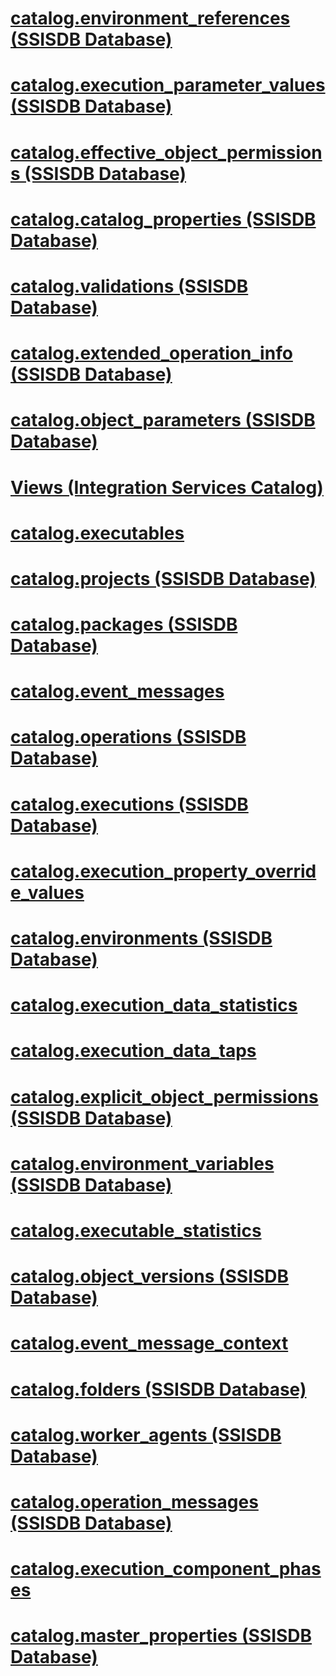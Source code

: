 # [catalog.environment_references (SSISDB Database)](catalog-environment-references-ssisdb-database.md)
# [catalog.execution_parameter_values (SSISDB Database)](catalog-execution-parameter-values-ssisdb-database.md)
# [catalog.effective_object_permissions (SSISDB Database)](catalog-effective-object-permissions-ssisdb-database.md)
# [catalog.catalog_properties (SSISDB Database)](catalog-catalog-properties-ssisdb-database.md)
# [catalog.validations (SSISDB Database)](catalog-validations-ssisdb-database.md)
# [catalog.extended_operation_info (SSISDB Database)](catalog-extended-operation-info-ssisdb-database.md)
# [catalog.object_parameters (SSISDB Database)](catalog-object-parameters-ssisdb-database.md)
# [Views (Integration Services Catalog)](views-integration-services-catalog.md)
# [catalog.executables](catalog-executables.md)
# [catalog.projects (SSISDB Database)](catalog-projects-ssisdb-database.md)
# [catalog.packages (SSISDB Database)](catalog-packages-ssisdb-database.md)
# [catalog.event_messages](catalog-event-messages.md)
# [catalog.operations (SSISDB Database)](catalog-operations-ssisdb-database.md)
# [catalog.executions (SSISDB Database)](catalog-executions-ssisdb-database.md)
# [catalog.execution_property_override_values](catalog-execution-property-override-values.md)
# [catalog.environments (SSISDB Database)](catalog-environments-ssisdb-database.md)
# [catalog.execution_data_statistics](catalog-execution-data-statistics.md)
# [catalog.execution_data_taps](catalog-execution-data-taps.md)
# [catalog.explicit_object_permissions (SSISDB Database)](catalog-explicit-object-permissions-ssisdb-database.md)
# [catalog.environment_variables (SSISDB Database)](catalog-environment-variables-ssisdb-database.md)
# [catalog.executable_statistics](catalog-executable-statistics.md)
# [catalog.object_versions (SSISDB Database)](catalog-object-versions-ssisdb-database.md)
# [catalog.event_message_context](catalog-event-message-context.md)
# [catalog.folders (SSISDB Database)](catalog-folders-ssisdb-database.md)
# [catalog.worker_agents (SSISDB Database)](catalog-worker-agents-ssisdb-database.md)
# [catalog.operation_messages (SSISDB Database)](catalog-operation-messages-ssisdb-database.md)
# [catalog.execution_component_phases](catalog-execution-component-phases.md)
# [catalog.master_properties (SSISDB Database)](catalog-master-properties-ssisdb-database.md)

